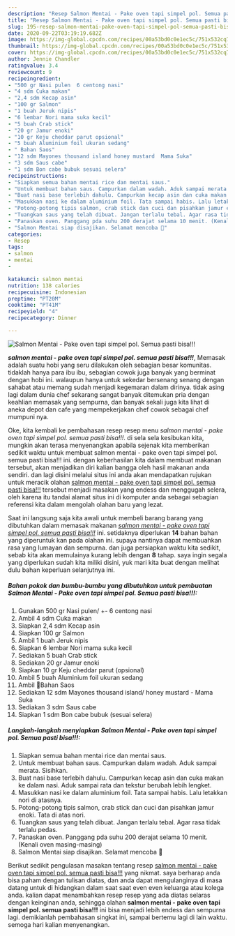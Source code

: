 ```yaml
---
description: "Resep Salmon Mentai - Pake oven tapi simpel pol. Semua pasti bisa!!!, Anti Gagal"
title: "Resep Salmon Mentai - Pake oven tapi simpel pol. Semua pasti bisa!!!, Anti Gagal"
slug: 195-resep-salmon-mentai-pake-oven-tapi-simpel-pol-semua-pasti-bisa-anti-gagal
date: 2020-09-22T03:19:19.682Z
image: https://img-global.cpcdn.com/recipes/00a53bd0c0e1ec5c/751x532cq70/salmon-mentai-pake-oven-tapi-simpel-pol-semua-pasti-bisa-foto-resep-utama.jpg
thumbnail: https://img-global.cpcdn.com/recipes/00a53bd0c0e1ec5c/751x532cq70/salmon-mentai-pake-oven-tapi-simpel-pol-semua-pasti-bisa-foto-resep-utama.jpg
cover: https://img-global.cpcdn.com/recipes/00a53bd0c0e1ec5c/751x532cq70/salmon-mentai-pake-oven-tapi-simpel-pol-semua-pasti-bisa-foto-resep-utama.jpg
author: Jennie Chandler
ratingvalue: 3.4
reviewcount: 9
recipeingredient:
- "500 gr Nasi pulen  6 centong nasi"
- "4 sdm Cuka makan"
- "2,4 sdm Kecap asin"
- "100 gr Salmon"
- "1 buah Jeruk nipis"
- "6 lembar Nori mama suka kecil"
- "5 buah Crab stick"
- "20 gr Jamur enoki"
- "10 gr Keju cheddar parut opsional"
- "5 buah Aluminium foil ukuran sedang"
- " Bahan Saos"
- "12 sdm Mayones thousand island honey mustard  Mama Suka"
- "3 sdm Saus cabe"
- "1 sdm Bon cabe bubuk sesuai selera"
recipeinstructions:
- "Siapkan semua bahan mentai rice dan mentai saus."
- "Untuk membuat bahan saus. Campurkan dalam wadah. Aduk sampai merata. Sisihkan."
- "Buat nasi base terlebih dahulu. Campurkan kecap asin dan cuka makan ke dalam nasi. Aduk sampai rata dan tekstur berubah lebih lengket."
- "Masukkan nasi ke dalam aluminium foil. Tata sampai habis. Lalu letakkan nori di atasnya."
- "Potong-potong tipis salmon, crab stick dan cuci dan pisahkan jamur enoki. Tata di atas nori."
- "Tuangkan saus yang telah dibuat. Jangan terlalu tebal. Agar rasa tidak terlalu pedas."
- "Panaskan oven. Panggang pda suhu 200 derajat selama 10 menit. (Kenali oven masing-masing)"
- "Salmon Mentai siap disajikan. Selamat mencoba 🥰"
categories:
- Resep
tags:
- salmon
- mentai
- 

katakunci: salmon mentai  
nutrition: 138 calories
recipecuisine: Indonesian
preptime: "PT20M"
cooktime: "PT41M"
recipeyield: "4"
recipecategory: Dinner

---
```



![Salmon Mentai - Pake oven tapi simpel pol. Semua pasti bisa!!!](https://img-global.cpcdn.com/recipes/00a53bd0c0e1ec5c/751x532cq70/salmon-mentai-pake-oven-tapi-simpel-pol-semua-pasti-bisa-foto-resep-utama.jpg)

<b><i>salmon mentai - pake oven tapi simpel pol. semua pasti bisa!!!</i></b>, Memasak adalah suatu hobi yang seru dilakukan oleh sebagian besar komunitas. tidaklah hanya para ibu ibu, sebagian cowok juga banyak yang berminat dengan hobi ini. walaupun hanya untuk sekedar bersenang senang dengan sahabat atau memang sudah menjadi kegemaran dalam dirinya. tidak asing lagi dalam dunia chef sekarang sangat banyak ditemukan pria dengan keahlian memasak yang sempurna, dan banyak sekali juga kita lihat di aneka depot dan cafe yang mempekerjakan chef cowok sebagai chef mumpuni nya.

Oke, kita kembali ke pembahasan resep resep menu <i>salmon mentai - pake oven tapi simpel pol. semua pasti bisa!!!</i>. di sela sela kesibukan kita, mungkin akan terasa menyenangkan apabila sejenak kita memberikan sedikit waktu untuk membuat salmon mentai - pake oven tapi simpel pol. semua pasti bisa!!! ini. dengan keberhasilan kita dalam membuat makanan tersebut, akan menjadikan diri kalian bangga oleh hasil makanan anda sendiri. dan lagi disini melalui situs ini anda akan mendapatkan rujukan untuk meracik olahan <u>salmon mentai - pake oven tapi simpel pol. semua pasti bisa!!!</u> tersebut menjadi masakan yang endess dan menggugah selera, oleh karena itu tandai alamat situs ini di komputer anda sebagai sebagian referensi kita dalam mengolah olahan baru yang lezat.




Saat ini langsung saja kita awali untuk membeli barang barang yang dibutuhkan dalam memasak makanan <u><i>salmon mentai - pake oven tapi simpel pol. semua pasti bisa!!!</i></u> ini. setidaknya diperlukan <b>14</b> bahan bahan yang diperuntuk kan pada olahan ini. supaya nantinya dapat membuahkan rasa yang lumayan dan sempurna. dan juga persiapkan waktu kita sedikit, sebab kita akan memulainya kurang lebih dengan <b>8</b> tahap. saya ingin segala yang diperlukan sudah kita miliki disini, yuk mari kita buat dengan melihat dulu bahan keperluan selanjutnya ini.

<!--inarticleads1-->

##### Bahan pokok dan bumbu-bumbu yang dibutuhkan untuk pembuatan Salmon Mentai - Pake oven tapi simpel pol. Semua pasti bisa!!!:

1. Gunakan 500 gr Nasi pulen/ +- 6 centong nasi
1. Ambil 4 sdm Cuka makan
1. Siapkan 2,4 sdm Kecap asin
1. Siapkan 100 gr Salmon
1. Ambil 1 buah Jeruk nipis
1. Siapkan 6 lembar Nori mama suka kecil
1. Sediakan 5 buah Crab stick
1. Sediakan 20 gr Jamur enoki
1. Siapkan 10 gr Keju cheddar parut (opsional)
1. Ambil 5 buah Aluminium foil ukuran sedang
1. Ambil  🍶Bahan Saos
1. Sediakan 12 sdm Mayones thousand island/ honey mustard - Mama Suka
1. Sediakan 3 sdm Saus cabe
1. Siapkan 1 sdm Bon cabe bubuk (sesuai selera)




<!--inarticleads2-->

##### Langkah-langkah menyiapkan Salmon Mentai - Pake oven tapi simpel pol. Semua pasti bisa!!!:

1. Siapkan semua bahan mentai rice dan mentai saus.
1. Untuk membuat bahan saus. Campurkan dalam wadah. Aduk sampai merata. Sisihkan.
1. Buat nasi base terlebih dahulu. Campurkan kecap asin dan cuka makan ke dalam nasi. Aduk sampai rata dan tekstur berubah lebih lengket.
1. Masukkan nasi ke dalam aluminium foil. Tata sampai habis. Lalu letakkan nori di atasnya.
1. Potong-potong tipis salmon, crab stick dan cuci dan pisahkan jamur enoki. Tata di atas nori.
1. Tuangkan saus yang telah dibuat. Jangan terlalu tebal. Agar rasa tidak terlalu pedas.
1. Panaskan oven. Panggang pda suhu 200 derajat selama 10 menit. (Kenali oven masing-masing)
1. Salmon Mentai siap disajikan. Selamat mencoba 🥰




Berikut sedikit pengulasan masakan tentang resep <u>salmon mentai - pake oven tapi simpel pol. semua pasti bisa!!!</u> yang nikmat. saya berharap anda bisa paham dengan tulisan diatas, dan anda dapat mengulanginya di masa datang untuk di hidangkan dalam saat saat even even keluarga atau kolega anda. kalian dapat menambahkan resep resep yang ada diatas selaras dengan keinginan anda, sehingga olahan <b>salmon mentai - pake oven tapi simpel pol. semua pasti bisa!!!</b> ini bisa menjadi lebih endess dan sempurna lagi. demikianlah pembahasan singkat ini, sampai bertemu lagi di lain waktu. semoga hari kalian menyenangkan.
